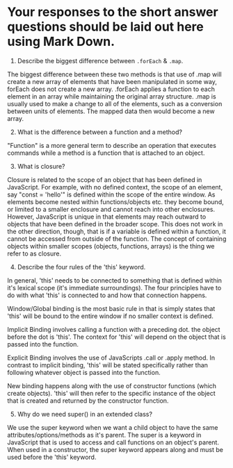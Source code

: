 # Your responses to the short answer questions should be laid out here using Mark Down.
1. Describe the biggest difference between `.forEach` & `.map`.

The biggest difference between these two methods is that use of .map will create a new array of elements that have been manipulated in some way, forEach does not create a new array.  .forEach applies a function to each element in an array while maintaining the original array structure.  .map is usually used to make a change to all of the elements, such as a conversion between units of elements.  The mapped data then would become a new array. 

2. What is the difference between a function and a method?

"Function" is a more general term to describe an operation that executes commands while a method is a function that is attached to an object. 

3. What is closure?

Closure is related to the scope of an object that has been defined in JavaScript.  For example, with no defined context, the scope of an element, say "const = 'hello'" is defined within the scope of the entire window.  As elements become nested within functions/objects etc. they become bound, or limited to a smaller enclosure and cannot reach into other enclosures.  However, JavaScript is unique in that elements may reach outward to objects that have been defined in the broader scope.  This does not work in the other direction, though, that is if a variable is defined within a function, it cannot be accessed from outside of the function.  The concept of containing objects within smaller scopes (objects, functions, arrays) is the thing we refer to as closure. 

4. Describe the four rules of the 'this' keyword.

In general, 'this' needs to be connected to something that is defined within it's lexical scope (it's immediate surroundings).  The four principles have to do with what 'this' is connected to and how that connection happens. 

Window/Global binding is the most basic rule in that is simply states that 'this' will be bound to the entire window if no smaller context is defined.

Implicit Binding involves calling a function with a preceding dot.  the object before the dot is 'this'.  The context for 'this' will depend on the object that is passed into the function.  

Explicit Binding involves the use of JavaScripts .call or .apply method.  In contrast to implicit binding, 'this' will be stated specifically rather than following whatever object is passed into the function. 

New binding happens along with the use of constructor functions (which create objects). 'this' will then refer to the specific instance of the object that is created and returned by the constructor function. 


5. Why do we need super() in an extended class?

We use the super keyword when we want a child object to have the same attributes/options/methods as it's parent.  The super is a keyword in JavaScript that is used to access and call functions on an object's parent. When used in a constructor, the super keyword appears along and must be used before the 'this' keyword. 
